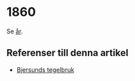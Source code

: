 # 1860

Se [år](år).

## Referenser till denna artikel

* [Bjersunds tegelbruk](bjersunds%20tegelbruk)
